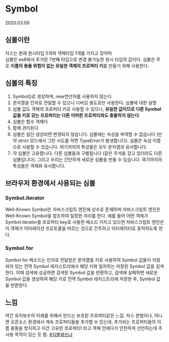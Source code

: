 # Symbol

2020.03.09

## 심볼이란

자스는 원래 원시타입 5개와 객체타입 1개를 가지고 있어따  
심볼은 es6에서 추가된 7번째 타입으로 변경 불가능한 원시 타입의 값이다. 심볼은 주로 **이름의 충돌 위험이 없는 유일한 객체의 프로퍼티 키**를 만들기 위해 사용한다.

## 심볼의 특징

1. Symbol()로 생성하며, new연산자를 사용하지 않는다
2. 문자열을 인자로 전달할 수 있으나 디버깅 용도로만 사용한다. 심볼에 대한 설명
3. 심볼 값도 객체의 프로퍼티 키로 사용할 수 있으나, **유일한 값이므로 다른 Symbol값을 키로 갖는 프로퍼티는 다른 어떠한 프로퍼티와도 충돌하지 않는다**
4. 심볼은 함수 객체다
5. 함께 관리된다
6. 심볼은 일단 생성되면 변경되지 않습니다. 심볼에는 속성을 부여할 수 없습니다 (만약 strict 모드에서 그런 시도를 하면 TypeError가 발생합니다). 심볼은 속성 이름으로 사용할 수 있습니다. 여기까지의 특성들은 모두 문자열과 유사합니다.
7. 각 심볼은 고유합니다. 다른 심볼들과 구별됩니다 (같은 주석을 갖고 있더라도 다른 심볼입니다). 그리고 우리는 간단하게 새로운 심볼을 만들 수 있습니다. 여기까지의 특성들은 객체와 유사합니다.

## 브라우저 환경에서 사용되는 심볼

### Symbol.iterator

Well-Known Symbol은 자바스크립트 엔진에 상수로 존재하며 자바스크립트 엔진은 Well-Known Symbol을 참조하여 일정한 처리를 한다. 예를 들어 어떤 객체가 Symbol.iterator를 프로퍼티 key로 사용한 메소드 가지고 있으면 자바스크립트 엔진은 이 객체가 이터레이션 프로토콜을 따르는 것으로 간주하고 이터레이터로 동작하도록 한다.

### Symbol.for

Symbol.for 메소드는 인자로 전달받은 문자열을 키로 사용하여 Symbol 값들이 저장되어 있는 전역 Symbol 레지스트리에서 해당 키와 일치하는 저장된 Symbol 값을 검색한다. 이때 검색에 성공하면 검색된 Symbol 값을 반환하고, 검색에 실패하면 새로운 Symbol 값을 생성하여 해당 키로 전역 Symbol 레지스트리에 저장한 후, Symbol 값을 반환한다.

## 느낌

약간 유지보수의 미래를 위해서 만드는 보호된 프로퍼티같은 느낌. 자스 문법이나, 아니면 오픈소스 환경에서 계속 프로퍼티들을 추가할 수 있는데, 추가되는 프로퍼티들의 이름 충돌을 방지하고 이건 고유한 프로퍼티! 라고 객체 안에다가 안전하게 선언하는데 주 사용 목적이 있는 듯 함. [#심볼왜쓰냐](http://hacks.mozilla.or.kr/2015/09/es6-in-depth-symbols/)
